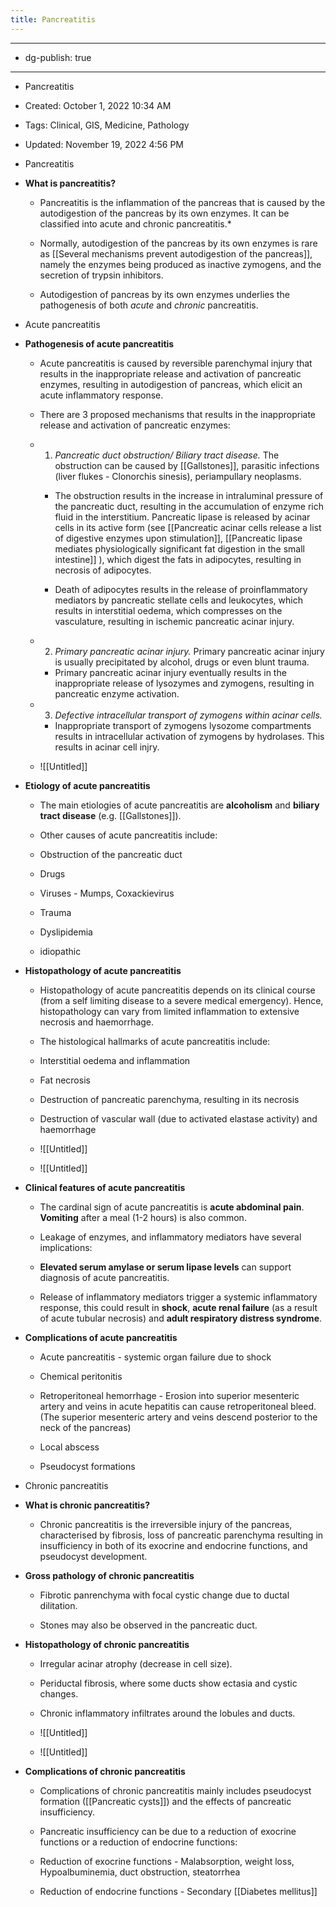```yaml
---
title: Pancreatitis
---
```


- --

- dg-publish: true

- --

- Pancreatitis

- Created: October 1, 2022 10:34 AM

- Tags: Clinical, GIS, Medicine, Pathology

- Updated: November 19, 2022 4:56 PM

- Pancreatitis

- **What is pancreatitis?**
	 - Pancreatitis is the inflammation of the pancreas that is caused by the autodigestion of the pancreas by its own enzymes. It can be classified into acute and chronic pancreatitis.*

	 - Normally, autodigestion of the pancreas by its own enzymes is rare as [[Several mechanisms prevent autodigestion of the pancreas]], namely the enzymes being produced as inactive zymogens, and the secretion of trypsin inhibitors.

	 - Autodigestion of pancreas by its own enzymes underlies the pathogenesis of both *acute* and *chronic* pancreatitis.

- Acute pancreatitis

- **Pathogenesis of acute pancreatitis**
	 - Acute pancreatitis is caused by reversible parenchymal injury that results in the inappropriate release and activation of pancreatic enzymes, resulting in autodigestion of pancreas, which elicit an acute inflammatory response.

	 - There are 3 proposed mechanisms that results in the inappropriate release and activation of pancreatic enzymes:

	 - 1. *Pancreatic duct obstruction/ Biliary tract disease.* The obstruction can be caused by [[Gallstones]], parasitic infections (liver flukes - Clonorchis sinesis), periampullary neoplasms.
		 - The obstruction results in the increase in intraluminal pressure of the pancreatic duct, resulting in the accumulation of enzyme rich fluid in the interstitium. Pancreatic lipase is released by acinar cells in its active form (see [[Pancreatic acinar cells release a list of digestive enzymes upon stimulation]], [[Pancreatic lipase mediates physiologically significant fat digestion in the small intestine]] ), which digest the fats in adipocytes, resulting in necrosis of adipocytes.

		 - Death of adipocytes results in the release of proinflammatory mediators by pancreatic stellate cells and leukocytes, which results in interstitial oedema, which compresses on the vasculature, resulting in ischemic pancreatic acinar injury.

	 - 2. *Primary pancreatic acinar injury.* Primary pancreatic acinar injury is usually precipitated by alcohol, drugs or even blunt trauma.
		 - Primary pancreatic acinar injury eventually results in the inappropriate release of lysozymes and zymogens, resulting in pancreatic enzyme activation.

	 - 3. *Defective intracellular transport of zymogens within acinar cells.*
		 - Inappropriate transport of zymogens lysozome compartments results in intracellular activation of zymogens by hydrolases. This results in acinar cell injry.

	 - ![[Untitled]]

- **Etiology of acute pancreatitis**
	 - The main etiologies of acute pancreatitis are **alcoholism** and **biliary tract disease** (e.g. [[Gallstones]]).

	 - Other causes of acute pancreatitis include:

	 - Obstruction of the pancreatic duct

	 - Drugs

	 - Viruses - Mumps, Coxackievirus

	 - Trauma

	 - Dyslipidemia

	 - idiopathic

- **Histopathology of acute pancreatitis**
	 - Histopathology of acute pancreatitis depends on its clinical course (from a self limiting disease to a severe medical emergency). Hence, histopathology can vary from limited inflammation to extensive necrosis and haemorrhage.

	 - The histological hallmarks of acute pancreatitis include:

	 - Interstitial oedema and inflammation

	 - Fat necrosis

	 - Destruction of pancreatic parenchyma, resulting in its necrosis

	 - Destruction of vascular wall (due to activated elastase activity) and haemorrhage

	 - ![[Untitled]]

	 - ![[Untitled]]

- **Clinical features of acute pancreatitis**
	 - The cardinal sign of acute pancreatitis is **acute abdominal pain**. **Vomiting** after a meal (1-2 hours) is also common.

	 - Leakage of enzymes, and inflammatory mediators have several implications:

	 - **Elevated serum amylase or serum lipase levels** can support diagnosis of acute pancreatitis.

	 - Release of inflammatory mediators trigger a systemic inflammatory response, this could result in **shock**, **acute renal failure** (as a result of acute tubular necrosis) and **adult respiratory distress syndrome**.

- **Complications of acute pancreatitis**
	 - Acute pancreatitis - systemic organ failure due to shock

	 - Chemical peritonitis

	 - Retroperitoneal hemorrhage - Erosion into superior mesenteric artery and veins in acute hepatitis can cause retroperitoneal bleed. (The superior mesenteric artery and veins descend posterior to the neck of the pancreas)

	 - Local abscess

	 - Pseudocyst formations

- Chronic pancreatitis

- **What is chronic pancreatitis?**
	 - Chronic pancreatitis is the irreversible injury of the pancreas, characterised by fibrosis, loss of pancreatic parenchyma resulting in insufficiency in both of its exocrine and endocrine functions, and pseudocyst development.

- **Gross pathology of chronic pancreatitis**
	 - Fibrotic panrenchyma with focal cystic change due to ductal dilitation.

	 - Stones may also be observed in the pancreatic duct.

- **Histopathology of chronic pancreatitis**
	 - Irregular acinar atrophy (decrease in cell size).

	 - Periductal fibrosis, where some ducts show ectasia and cystic changes.

	 - Chronic inflammatory infiltrates around the lobules and ducts.

	 - ![[Untitled]]

	 - ![[Untitled]]

- **Complications of chronic pancreatitis**
	 - Complications of chronic pancreatitis mainly includes pseudocyst formation ([[Pancreatic cysts]]) and the effects of pancreatic insufficiency.

	 - Pancreatic insufficiency can be due to a reduction of exocrine functions or a reduction of endocrine functions:

	 - Reduction of exocrine functions - Malabsorption, weight loss, Hypoalbuminemia, duct obstruction, steatorrhea

	 - Reduction of endocrine functions - Secondary [[Diabetes mellitus]]
